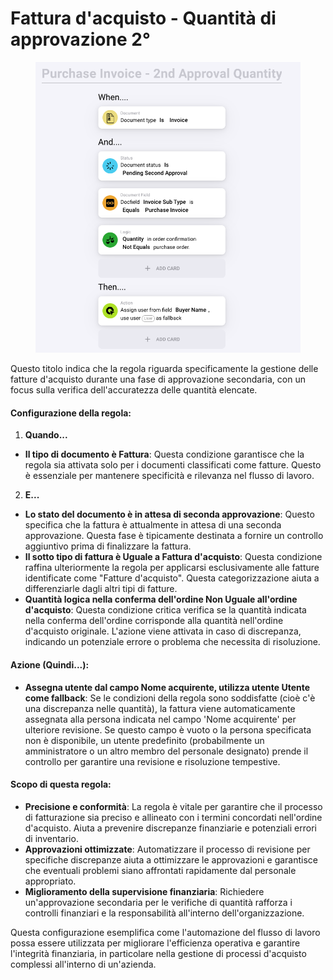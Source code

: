 # Fattura d'acquisto - Quantità di approvazione 2°

<figure><img src="../../../.gitbook/assets/Bildschirmfoto 2024-05-03 um 14.56.54.png" alt=""><figcaption></figcaption></figure>

Questo titolo indica che la regola riguarda specificamente la gestione delle fatture d'acquisto durante una fase di approvazione secondaria, con un focus sulla verifica dell'accuratezza delle quantità elencate.

#### Configurazione della regola:

1. **Quando...**
* **Il tipo di documento è Fattura**: Questa condizione garantisce che la regola sia attivata solo per i documenti classificati come fatture. Questo è essenziale per mantenere specificità e rilevanza nel flusso di lavoro.
2. **E...**
* **Lo stato del documento è in attesa di seconda approvazione**: Questo specifica che la fattura è attualmente in attesa di una seconda approvazione. Questa fase è tipicamente destinata a fornire un controllo aggiuntivo prima di finalizzare la fattura.
* **Il sotto tipo di fattura è Uguale a Fattura d'acquisto**: Questa condizione raffina ulteriormente la regola per applicarsi esclusivamente alle fatture identificate come "Fatture d'acquisto". Questa categorizzazione aiuta a differenziarle dagli altri tipi di fatture.
* **Quantità logica nella conferma dell'ordine Non Uguale all'ordine d'acquisto**: Questa condizione critica verifica se la quantità indicata nella conferma dell'ordine corrisponde alla quantità nell'ordine d'acquisto originale. L'azione viene attivata in caso di discrepanza, indicando un potenziale errore o problema che necessita di risoluzione.

#### Azione (Quindi...):

* **Assegna utente dal campo Nome acquirente, utilizza utente Utente come fallback**: Se le condizioni della regola sono soddisfatte (cioè c'è una discrepanza nelle quantità), la fattura viene automaticamente assegnata alla persona indicata nel campo 'Nome acquirente' per ulteriore revisione. Se questo campo è vuoto o la persona specificata non è disponibile, un utente predefinito (probabilmente un amministratore o un altro membro del personale designato) prende il controllo per garantire una revisione e risoluzione tempestive.

#### Scopo di questa regola:

* **Precisione e conformità**: La regola è vitale per garantire che il processo di fatturazione sia preciso e allineato con i termini concordati nell'ordine d'acquisto. Aiuta a prevenire discrepanze finanziarie e potenziali errori di inventario.
* **Approvazioni ottimizzate**: Automatizzare il processo di revisione per specifiche discrepanze aiuta a ottimizzare le approvazioni e garantisce che eventuali problemi siano affrontati rapidamente dal personale appropriato.
* **Miglioramento della supervisione finanziaria**: Richiedere un'approvazione secondaria per le verifiche di quantità rafforza i controlli finanziari e la responsabilità all'interno dell'organizzazione.

Questa configurazione esemplifica come l'automazione del flusso di lavoro possa essere utilizzata per migliorare l'efficienza operativa e garantire l'integrità finanziaria, in particolare nella gestione di processi d'acquisto complessi all'interno di un'azienda.
